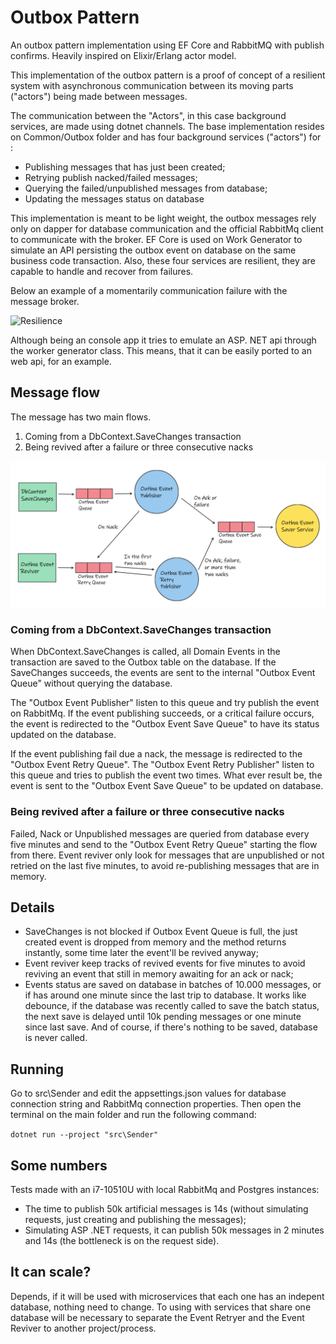 # Outbox Pattern
An outbox pattern implementation using EF Core and RabbitMQ with publish confirms. Heavily inspired on Elixir/Erlang actor model.

This implementation of the outbox pattern is a proof of concept of a resilient system with asynchronous communication between its moving parts ("actors") being made between messages.

The communication between the "Actors", in this case background services, are made using dotnet channels. The base implementation resides on Common/Outbox folder and has four background services ("actors") for :
- Publishing messages that has just been created;
- Retrying publish nacked/failed messages;
- Querying the failed/unpublished messages from database;
- Updating the messages status on database

This implementation is meant to be light weight, the outbox messages rely only on dapper for database communication and the official RabbitMq client to communicate with the broker. EF Core is used on Work Generator to simulate an API persisting the outbox event on database on the same business code transaction.
Also, these four services are resilient, they are capable to handle and recover from failures.

Below an example of a momentarily communication failure with the message broker.

![Resilience](imgs/resilience.gif)

Although being an console app it tries to emulate an ASP. NET api through the worker generator class. This means, that it can be easily ported to an web api, for an example.

## Message flow
The message has two main flows.

1. Coming from a DbContext.SaveChanges transaction
2. Being revived after a failure or three consecutive nacks

![MessageFlow](imgs/message-flow.png)

### Coming from a DbContext.SaveChanges transaction

When DbContext.SaveChanges is called, all Domain Events in the transaction are saved to the Outbox table on the database. If the SaveChanges succeeds, the events are sent to the internal "Outbox Event Queue" without querying the database.

The "Outbox Event Publisher" listen to this queue and try publish the event on RabbitMq. If the event publishing succeeds, or a critical failure occurs, the event is redirected to the "Outbox Event Save Queue" to have its status updated on the database.

If the event publishing fail due a nack, the message is redirected to the "Outbox Event Retry Queue". The "Outbox Event Retry Publisher" listen to this queue and tries to publish the event two times. What ever result be, the event is sent to the "Outbox Event Save Queue" to be updated on database.

### Being revived after a failure or three consecutive nacks

Failed, Nack or Unpublished messages are queried from database every five minutes and send to the "Outbox Event Retry Queue"   starting the flow from there.
Event reviver only look for messages that are unpublished or not retried on the last five minutes, to avoid re-publishing messages that are in memory.

## Details
- SaveChanges is not blocked if Outbox Event Queue is full, the just created event is dropped from memory and the method returns instantly, some time later the event'll be revived anyway;
- Event reviver keep tracks of revived events for five minutes to avoid reviving an event that still in memory awaiting for an ack or nack;
- Events status are saved on database in batches of 10.000 messages, or if has around one minute since the last trip to database. It works like debounce, if the database was recently called to save the batch status, the next save is delayed until 10k pending messages or one minute since last save. And of course, if there's nothing to be saved, database is never called.

## Running

Go to src\Sender and edit the appsettings.json values for database connection string and RabbitMq connection properties.
Then open the terminal on the main folder and run the following command:

`
dotnet run --project "src\Sender"
`

## Some numbers
Tests made with an i7-10510U with local RabbitMq and Postgres instances:
- The time to publish 50k artificial messages is 14s (without simulating requests, just creating and publishing the messages);
- Simulating ASP .NET requests, it can publish 50k messages in 2 minutes and 14s (the bottleneck is on the request side).

## It can scale?
Depends, if it will be used with microservices that each one has an indepent database, nothing need to change. To using with services that share one database will be necessary to separate the Event Retryer and the Event Reviver to another project/process.

